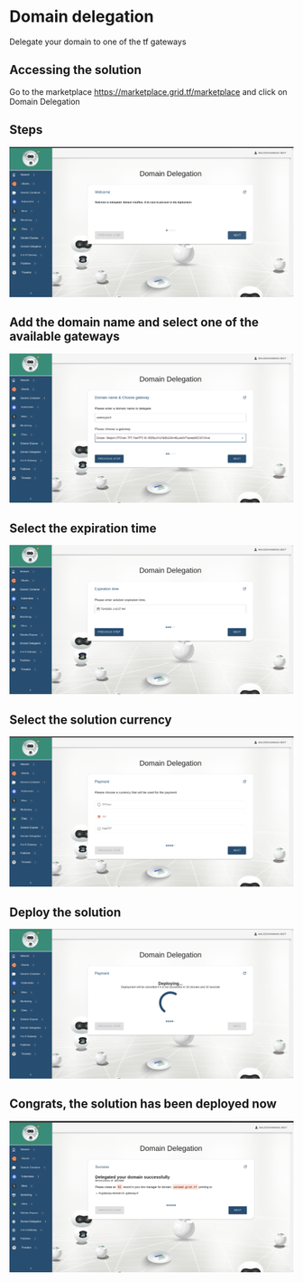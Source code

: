 # Domain delegation

Delegate your domain to one of the tf gateways

## Accessing the solution

Go to the marketplace https://marketplace.grid.tf/marketplace and click on Domain Delegation

## Steps

![](./img/delegate_1.png)

## Add the domain name and select one of the available gateways

![](./img/delegate_2.png)

## Select the expiration time

![](./img/delegate_3.png)

## Select the solution currency

![](./img/delegate_4.png)

## Deploy the solution

![](./img/delegate_5.png)

## Congrats, the solution has been deployed now

![](./img/delegate_6.png)
